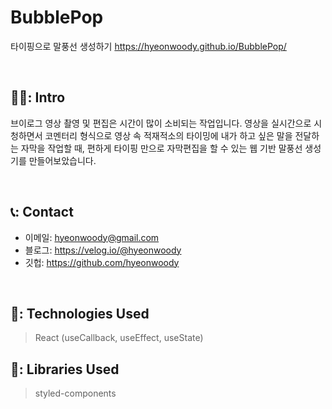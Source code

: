# BubblePop
타이핑으로 말풍선 생성하기
https://hyeonwoody.github.io/BubblePop/

</br>

## 🧑‍💻: Intro
브이로그 영상 촬영 및 편집은 시간이 많이 소비되는 작업입니다.
영상을 실시간으로 시청하면서 
코멘터리 형식으로 영상 속 적재적소의 타이밍에
내가 하고 싶은 말을 전달하는 자막을 작업할 때,
편하게 타이핑 만으로 자막편집을 할 수 있는
웹 기반 말풍선 생성기를 만들어보았습니다.

</br>

## 📞: Contact
- 이메일: hyeonwoody@gmail.com
- 블로그: https://velog.io/@hyeonwoody
- 깃헙: https://github.com/hyeonwoody

</br>

## 🧱: Technologies Used
>React (useCallback, useEffect, useState)

## 📖: Libraries Used
>styled-components
